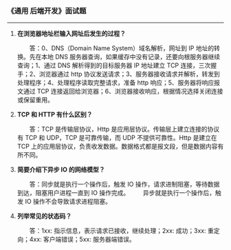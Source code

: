 ### 《通用 后端开发》面试题

---

1. **在浏览器地址栏输入网址后发生的过程？**

    &emsp;&emsp;答：0、DNS（Domain Name System）域名解析，网址到 IP 地址的转换。先在本地 DNS 服务器查询，如果缓存中没有记录，还要向根服务器继续查询；1、通过 DNS 解析得到的目标服务器 IP 地址建立 TCP 连接，三次握手；2、浏览器通过 http 协议发送请求；3、服务器接收请求并解析，转发到处理程序；4、处理程序读取完整请求，准备 http 响应；5、服务器将响应报文通过 TCP 连接返回给浏览器；6、浏览器接收响应，根据情况选择关闭连接或保留重用。

1. **TCP 和 HTTP 有什么区别？**

    &emsp;&emsp;答：TCP 是传输层协议，Http 是应用层协议。传输层上建立连接的协议有 TCP 和 UDP，TCP 是可靠传输，而 UDP 不提供可靠性。Http 是建立在 TCP 上的应用层协议，负责收发数据。数据格式都是报文段，但是数据内容有所不同。

1. **简要介绍下异步 IO 的网络模型？**

    &emsp;&emsp;答：同步就是执行一个操作后，触发 IO 操作，请求进制阻塞，等待数据到达，阻塞用户进程一直到 IO 操作完成。
    &emsp;&emsp;异步就是执行一个操作后，触发 IO 操作不会导致请求进程阻塞。

1. **列举常见的状态码？**

    &emsp;&emsp;答：1xx: 指示信息，表示请求已接收，继续处理；2xx: 成功；3xx: 重定向；4xx: 客户端错误；5xx: 服务器端错误。